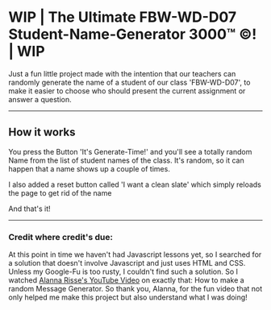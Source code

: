 # **WIP** | The Ultimate FBW-WD-D07 Student-Name-Generator 3000&trade; &copy;! | **WIP**

Just a fun little project made with the intention that our teachers can randomly generate the name of a student of our class 'FBW-WD-D07', to make it easier to choose who should present the current assignment or answer a question.

---

## How it works

You press the Button 'It's Generate-Time!' and you'll see a totally random Name from the list of student names of the class. It's random, so it can happen that a name shows up a couple of times.

I also added a reset button called 'I want a clean slate' which simply reloads the page to get rid of the name

And that's it!

---

### Credit where credit's due:

At this point in time we haven't had Javascript lessons yet, so I searched for a solution that doesn't involve Javascript and just uses HTML and CSS.
Unless my Google-Fu is too rusty, I couldn't find such a solution.
So I watched [Alanna Risse's YouTube Video](https://www.youtube.com/watch?v=h1VX7n9xAeI) on exactly that: How to make a random Message Generator.
So thank you, Alanna, for the fun video that not only helped me make this project but also understand what I was doing!
